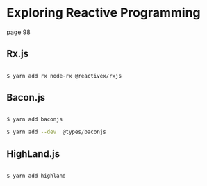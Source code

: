 # Exploring Reactive Programming

page 98

## Rx.js

```bash

$ yarn add rx node-rx @reactivex/rxjs

```

## Bacon.js

```bash

$ yarn add baconjs

$ yarn add --dev  @types/baconjs

```

## HighLand.js

```bash

$ yarn add highland

```